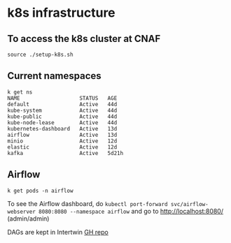 # k8s infrastructure

## To access the k8s cluster at CNAF

```
source ./setup-k8s.sh
```

## Current namespaces

```
k get ns
NAME                   STATUS   AGE
default                Active   44d
kube-system            Active   44d
kube-public            Active   44d
kube-node-lease        Active   44d
kubernetes-dashboard   Active   13d
airflow                Active   13d
minio                  Active   12d
elastic                Active   12d
kafka                  Active   5d21h
```

## Airflow

```
k get pods -n airflow
```

To see the Airflow dashboard, do ```kubectl port-forward svc/airflow-webserver 8080:8080 --namespace airflow```
and go to [http://localhost:8080/](http://localhost:8080/) (admin/admin)

DAGs are kept in Intertwin [GH repo](https://github.com/interTwin-eu/DT-Virgo-dags)

